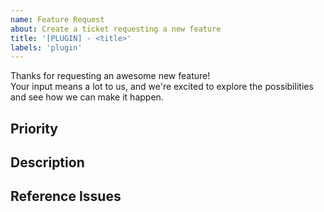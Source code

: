 ```yaml
---
name: Feature Request
about: Create a ticket requesting a new feature
title: '[PLUGIN] - <title>'
labels: 'plugin'
---
```


Thanks for requesting an awesome new feature!  
Your input means a lot to us, and we're excited to explore the possibilities and see how we can make it happen.

## Priority
<!--- (Low) Something is a little off -->
<!--- (Medium) I'm annoyed but I'll live -->
<!--- (Urgent) I can't use the Greenhouse without -->

## Description
<!--- Provide a clear and concise description of the feature you're requesting -->

## Reference Issues
<!--- If applicable, link related issues here -->